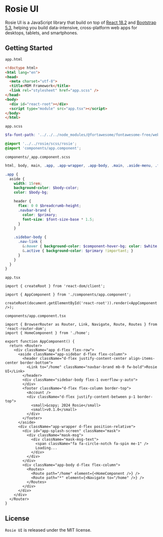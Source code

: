 # Rosie UI

Rosie UI is a JavaScript library that build on top of [React 18.2](https://react.dev/) and [Bootstrap 5.3](https://getbootstrap.com), helping you build data-intensive, cross-platform web apps for desktops, tablets, and smartphones.

## Getting Started

`app.html`

```html
<!doctype html>
<html lang="en">
<head>
  <meta charset="utf-8">
  <title>MDM Framework</title>
  <link rel="stylesheet" href="app.scss" />
</head>
<body>
  <div id="react-root"></div>
  <script type="module" src="app.tsx"></script>
</body>
</html>
```

`app.scss`

```scss
$fa-font-path: '../../../node_modules/@fortawesome/fontawesome-free/webfonts';

@import '../../rosie/scss/rosie';
@import 'components/app.component';
```

`components/_app.component.scss`

```scss
html, body, main, .app, .app-wrapper, .app-body, .main, .aside-menu, .fullscreen, #react-root { @include fullscreen(); }

.app {
  aside {
    width: 15rem;
    background-color: $body-color;
    color: $body-bg;

    header {
      flex: 0 0 $breadcrumb-height;
      .navbar-brand {
        color: $primary;
        font-size: $font-size-base * 1.5;
      }
    }

    .sidebar-body {
      .nav-link {
        &:hover { background-color: $component-hover-bg; color: $white; }
        &.active { background-color: $primary !important; }
      }
    }
  }
}
```

`app.tsx`

```tsx
import { createRoot } from 'react-dom/client';

import { AppComponent } from './components/app.component';

createRoot(document.getElementById('react-root')).render(<AppComponent />);
```

`components/app.component.tsx`

```tsx
import { BrowserRouter as Router, Link, Navigate, Route, Routes } from 'react-router-dom';
import { HomeComponent } from './home';

export function AppComponent() {
  return <Router>
    <div className="app d-flex flex-row">
      <aside className="app-sidebar d-flex flex-column">
        <header className="d-flex justify-content-center align-items-center border-bottom">
          <Link to="/home" className="navbar-brand mb-0 fw-bold">Rosie UI</Link>
        </header>
        <div className="sidebar-body flex-1 overflow-y-auto">
        </div>
        <footer className="d-flex flex-column border-top">
          <Account />
          <div className="d-flex justify-content-between p-1 border-top">
            <small>&copy; 2024 Rosie</small>
            <small>v0.1.0</small>
          </div>
        </footer>
      </aside>
      <div className="app-wrapper d-flex position-relative">
        <div id="app-splash-screen" className="mask">
          <div className="mask-msg">
            <div className="mask-msg-text">
              <span className="fa fa-circle-notch fa-spin me-1" />
              Loading...
            </div>
          </div>
        </div>
        <div className="app-body d-flex flex-column">
          <Routes>
            <Route path="/home" element={<HomeComponent />} />
            <Route path="*" element={<Navigate to="/home" />} />
          </Routes>
        </div>
      </div>
    </div>
  </Router>
}
```

## License

`Rosie UI` is released under the MIT license.